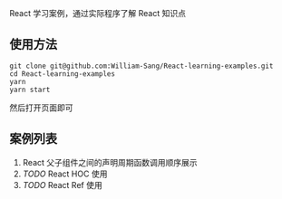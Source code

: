 React 学习案例，通过实际程序了解 React 知识点

## 使用方法
```
git clone git@github.com:William-Sang/React-learning-examples.git
cd React-learning-examples
yarn
yarn start
```
然后打开页面即可

## 案例列表

1. React 父子组件之间的声明周期函数调用顺序展示
2. *TODO* React HOC 使用
3. *TODO* React Ref 使用
